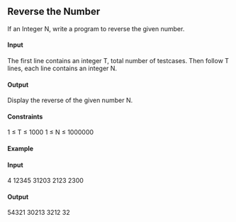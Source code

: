 ## Reverse the Number
If an Integer N, write a program to reverse the given number.

#### Input
The first line contains an integer T, total number of testcases. Then follow T lines, each line contains an integer N.

#### Output
Display the reverse of the given number N.

#### Constraints
1 ≤ T ≤ 1000
1 ≤ N ≤ 1000000
#### Example
#### Input
4
12345
31203
2123
2300
#### Output
54321
30213
3212
32
